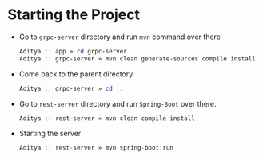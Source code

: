 

# Starting the Project

- Go to `grpc-server` directory and run `mvn` command over there

  ```powershell
  Aditya :: app » cd grpc-server
  Aditya :: grpc-server » mvn clean generate-sources compile install
  ```

- Come back to the parent directory.

  ```powershell
  Aditya :: grpc-server » cd ..
  ```

- Go to `rest-server` directory and run `Spring-Boot` over there.

  ```powershell
  Aditya :: rest-server » mvn clean compile install
  ```

- Starting the server

  ```java
  Aditya :: rest-server » mvn spring-boot:run
  ```